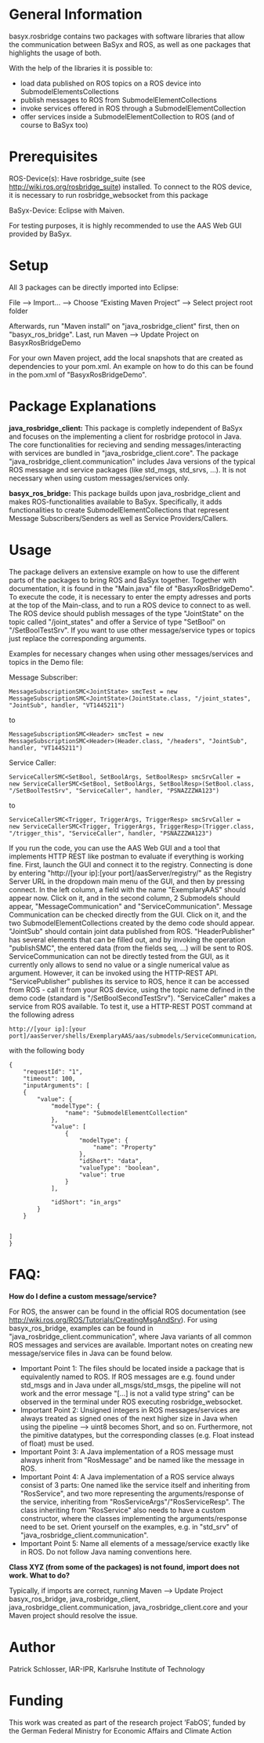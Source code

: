 # General Information

basyx.rosbridge contains two packages with software libraries that allow the communication between BaSyx and ROS,
as well as one packages that highlights the usage of both.

With the help of the libraries it is possible to:

- load data published on ROS topics on a ROS device into SubmodelElementsCollections
- publish messages to ROS from SubmodelElementCollections
- invoke services offered in ROS through a SubmodelElementCollection
- offer services inside a SubmodelElementCollection to ROS (and of course to BaSyx too)


# Prerequisites

ROS-Device(s): Have rosbridge_suite (see http://wiki.ros.org/rosbridge_suite) installed. To connect to the ROS device, it is necessary to 
run rosbridge_websocket from this package

BaSyx-Device: Eclipse with Maiven.

For testing purposes, it is highly recommended to use the AAS Web GUI provided by BaSyx.

# Setup

All 3 packages can be directly imported into Eclipse:

File --> Import… --> Choose “Existing Maven Project” --> Select project root folder

Afterwards, run "Maven install" on "java_rosbridge_client" first, then on "basyx_ros_bridge". Last, run Maven --> Update Project on BasyxRosBridgeDemo

For your own Maven project, add the local snapshots that are created as dependencies to your pom.xml. An example on how to do this can be found in the pom.xml of "BasyxRosBridgeDemo". 



# Package Explanations

**java_rosbridge_client:** This package is completly independent of BaSyx and focuses on the implementing
a client for rosbridge protocol in Java. The core functionalities for recieving and sending messages/interacting with services
are bundled in "java_rosbridge_client.core". The package "java_rosbridge_client.communication" includes Java versions
of the typical ROS message and service packages (like std_msgs, std_srvs, ...). It is not necessary when using custom
messages/services only.

**basyx_ros_bridge:** This package builds upon java_rosbridge_client and makes ROS-functionalities available to BaSyx.
Specifically, it adds functionalities to create SubmodelElementCollections that represent Message Subscribers/Senders
as well as Service Providers/Callers.



# Usage 

The package  delivers an extensive example on how to use the different parts of the packages to bring ROS and BaSyx together.
Together with documentation, it is found in the "Main.java" file of "BasyxRosBridgeDemo". To execute the code, it is necessary to enter the empty adresses
and ports at the top of the Main-class, and to run a ROS device to connect to as well. The ROS device should
publish messages of the type "JointState" on the topic called "/joint_states" and offer a Service of type "SetBool" on "/SetBoolTestSrv". If you
want to use other message/service types or topics just replace the corresponding arguments.

Examples for necessary changes when using other messages/services and topics in the Demo file:

Message Subscriber:
```
MessageSubscriptionSMC<JointState> smcTest = new MessageSubscriptionSMC<JointState>(JointState.class, "/joint_states", "JointSub", handler, "VT1445211")
```
to
```
MessageSubscriptionSMC<Header> smcTest = new MessageSubscriptionSMC<Header>(Header.class, "/headers", "JointSub", handler, "VT1445211")
```

Service Caller:
```
ServiceCallerSMC<SetBool, SetBoolArgs, SetBoolResp> smcSrvCaller =  new ServiceCallerSMC<SetBool, SetBoolArgs, SetBoolResp>(SetBool.class, "/SetBoolTestSrv", "ServiceCaller", handler, "PSNAZZZWA123")
```
to
```
ServiceCallerSMC<Trigger, TriggerArgs, TriggerResp> smcSrvCaller =  new ServiceCallerSMC<Trigger, TriggerArgs, TriggerResp>(Trigger.class, "/trigger_this", "ServiceCaller", handler, "PSNAZZZWA123")
```

If you run the code, you can use the AAS Web GUI and a tool that implements HTTP REST like postman to evaluate if everything is working fine.
First, launch the GUI and connect it to the registry. Connecting is done by entering "http://[your ip]:[your port]/aasServer/registry/" as the Registry Server URL
in the dropdown main menu of the GUI, and then by pressing connect. In the left column, a field with the name "ExemplaryAAS" should appear now. Click on it,
and in the second column, 2 Submodels should appear, "MessageCommunication" and "ServiceCommunication". Message Communication can be checked directly from the GUI.
Click on it, and the two SubmodelElementCollections created by the demo code should appear. "JointSub" should contain joint data published from ROS. "HeaderPublisher"
has several elements that can be filled out, and by invoking the operation "publishSMC", the entered data (from the fields seq, ...) will be sent to ROS.
ServiceCommunication can not be directly tested from the GUI, as it currently only allows to send no value or a single numerical value as argument. However, it can be
invoked using the HTTP-REST API. "ServicePublisher" publishes its service to ROS, hence it can be accessed from ROS - call it from your ROS device, using the
topic name defined in the demo code (standard is "/SetBoolSecondTestSrv"). "ServiceCaller" makes a service from ROS available. To test it, use a HTTP-REST POST command
at the following adress
```
http://[your ip]:[your port]/aasServer/shells/ExemplaryAAS/aas/submodels/ServiceCommunication/submodel/submodelElements/ServiceCaller/callService/invoke
```
with the following body
```
{
    "requestId": "1",
    "timeout": 100,
    "inputArguments": [
    {
        "value": {
            "modelType": {
                "name": "SubmodelElementCollection"
            },
            "value": [ 
                {
                    "modelType": {
                        "name": "Property"
                    },
                    "idShort": "data",
                    "valueType": "boolean",
                    "value": true
                }
            ],

            "idShort": "in_args"
        }
    }
        
        
]
}
```


# FAQ:

**How do I define a custom message/service?**

For ROS, the answer can be found in the official ROS documentation (see http://wiki.ros.org/ROS/Tutorials/CreatingMsgAndSrv). For using basyx_ros_bridge, examples 
can be found in "java_rosbridge_client.communication", where Java variants of all common ROS messages and services are available. Important notes on creating
new message/service files in Java can be found below. 
- Important Point 1: The files should be located inside a package that is equivalently named to ROS.
If ROS messages are e.g. found under std_msgs and in Java under all_msgs/std_msgs, the pipeline will not work and the
error message "[...] is not a valid type string" can be observed in the terminal under ROS executing rosbridge_websocket.
- Important Point 2: Unsigned integers in ROS messages/services are always treated as signed ones of the next higher size in Java when using
the pipeline --> uint8 becomes Short, and so on. Furthermore, not the pimitive datatypes, but the corresponding classes (e.g. Float instead of float) must be used.
- Important Point 3: A Java implementation of a ROS message must always inherit from "RosMessage" and be named like the message in ROS.
- Important Point 4: A Java implementation of a ROS service always consist of 3 parts: One named like the service itself and inheriting from "RosService", and two more
representing the arguments/response of the service, inheriting from "RosServiceArgs"/"RosServiceResp". The class inheriting from "RosService" also needs to have a custom constructor,
where the classes implementing the arguments/response need to be set. Orient yourself on the examples, e.g. in "std_srv" of "java_rosbridge_client.communication".
- Important Point 5: Name all elements of a message/service exactly like in ROS. Do not follow Java naming conventions here.


**Class XYZ (from some of the packages) is not found, import does not work. What to do?**

Typically, if imports are correct, running Maven --> Update Project basyx_ros_bridge, java_rosbridge_client, java_rosbridge_client.communication,
java_rosbridge_client.core and your Maven project should resolve the issue.

# Author

Patrick Schlosser, IAR-IPR, Karlsruhe Institute of Technology

# Funding

This work was created as part of the research project ’FabOS’,
funded by the German Federal Ministry for Economic
Affairs and Climate Action
